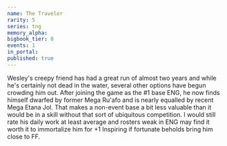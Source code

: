```yaml
---
name: The Traveler
rarity: 5
series: tng
memory_alpha:
bigbook_tier: 8
events: 1
in_portal:
published: true
---
```


Wesley's creepy friend has had a great run of almost two years and while he's certainly not dead in the water, several other options have begun crowding him out. After joining the game as the #1 base ENG, he now finds himself dwarfed by former Mega Ru'afo and is nearly equalled by recent Mega Etana Jol. That makes a non-event base a bit less valuable than it would be in a skill without that sort of ubiquitous competition. I would still rate his daily work at least average and rosters weak in ENG may find it worth it to immortalize him for +1 Inspiring if fortunate beholds bring him close to FF.
